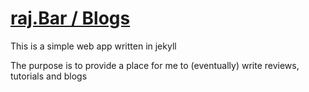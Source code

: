 # [raj.Bar / Blogs](https://raj.bar.blogs)

This is a simple web app written in jekyll

The purpose is to provide a place for me to (eventually) write reviews, tutorials and blogs
